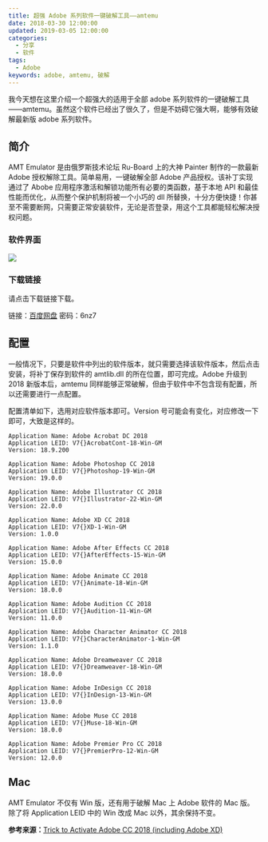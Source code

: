 ```yaml
---
title: 超强 Adobe 系列软件一键破解工具——amtemu
date: 2018-03-30 12:00:00
updated: 2019-03-05 12:00:00
categories:
  - 分享
  - 软件
tags:
  - Adobe
keywords: adobe, amtemu, 破解
---
```


我今天想在这里介绍一个超强大的适用于全部 adobe 系列软件的一键破解工具——amtemu。虽然这个软件已经出了很久了，但是不妨碍它强大啊，能够有效破解最新版 adobe 系列软件。

<!--more-->

## 简介

AMT Emulator 是由俄罗斯技术论坛 Ru-Board 上的大神 Painter 制作的一款最新 Adobe 授权解除工具。简单易用，一键破解全部 Adobe 产品授权。该补丁实现通过了 Abobe 应用程序激活和解锁功能所有必要的类函数，基于本地 API 和最佳性能而优化，从而整个保护机制将被一个小巧的 dll 所替换，十分方便快捷！你甚至不需要断网，只需要正常安装软件，无论是否登录，用这个工具都能轻松解决授权问题。

### 软件界面

![](https://img.iszy.xyz/18-7-18/5188889.jpg)

### 下载链接

请点击下载链接下载。

链接：[百度网盘](https://pan.baidu.com/s/1yPW0lnIL9397_zh5m5UxKA) 密码：6nz7

## 配置

一般情况下，只要是软件中列出的软件版本，就只需要选择该软件版本，然后点击安装，将补丁保存到软件的 amtlib.dll 的所在位置，即可完成。Adobe 升级到 2018 新版本后，amtemu 同样能够正常破解，但由于软件中不包含现有配置，所以还需要进行一点配置。

配置清单如下，选用对应软件版本即可。Version 号可能会有变化，对应修改一下即可，大致是这样的。

```
Application Name: Adobe Acrobat DC 2018
Application LEID: V7{}AcrobatCont-18-Win-GM
Version: 18.9.200

Application Name: Adobe Photoshop CC 2018
Application LEID: V7{}Photoshop-19-Win-GM
Version: 19.0.0

Application Name: Adobe Illustrator CC 2018
Application LEID: V7{}Illustrator-22-Win-GM
Version: 22.0.0

Application Name: Adobe XD CC 2018
Application LEID: V7{}XD-1-Win-GM
Version: 1.0.0

Application Name: Adobe After Effects CC 2018
Application LEID: V7{}AfterEffects-15-Win-GM
Version: 15.0.0

Application Name: Adobe Animate CC 2018
Application LEID: V7{}Animate-18-Win-GM
Version: 18.0.0

Application Name: Adobe Audition CC 2018
Application LEID: V7{}Audition-11-Win-GM
Version: 11.0.0

Application Name: Adobe Character Animator CC 2018
Application LEID: V7{}CharacterAnimator-1-Win-GM
Version: 1.1.0

Application Name: Adobe Dreamweaver CC 2018
Application LEID: V7{}Dreamweaver-18-Win-GM
Version: 18.0.0

Application Name: Adobe InDesign CC 2018
Application LEID: V7{}InDesign-13-Win-GM
Version: 13.0.0

Application Name: Adobe Muse CC 2018
Application LEID: V7{}Muse-18-Win-GM
Version: 18.0.0

Application Name: Adobe Premier Pro CC 2018
Application LEID: V7{}PremierPro-12-Win-GM
Version: 12.0.0
```

## Mac

AMT Emulator 不仅有 Win 版，还有用于破解 Mac 上 Adobe 软件的 Mac 版。除了将 Application LEID 中的 Win 改成 Mac 以外，其余保持不变。

**参考来源：**[Trick to Activate Adobe CC 2018 (including Adobe XD)](https://www.reddit.com/r/Piracy/comments/7bpiq6/trick_to_activate_adobe_cc_2018_including_adobe_xd/)
